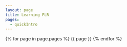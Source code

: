 ```yaml
---
layout: page
title: Learning FLR
pages:
  - quickIntro
---
```


{% for page in page.pages %}
	{{ page }}
{% endfor %}
